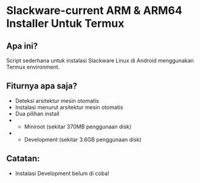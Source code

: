 # Slackware-current ARM & ARM64 Installer Untuk Termux

## Apa ini?
Script sederhana untuk instalasi Slackware Linux di Android menggunakan Termux environment.

## Fiturnya apa saja?
- Deteksi arsitektur mesin otomatis
- Instalasi menurut arsitektur mesin otomatis
- Dua pilihan install
- - Miniroot (sekitar 370MB penggunaan disk)
- - Development (sekitar 3.6GB penggunaan disk)

## Catatan:
- Instalasi Development belum di coba!
